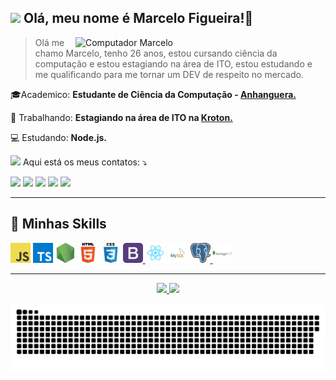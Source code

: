 ## <img src="https://github.com/TheDudeThatCode/TheDudeThatCode/blob/master/Assets/Hi.gif" width="29px"> Olá, meu nome é <strong>Marcelo Figueira!</strong>💜

<img src="https://raw.githubusercontent.com/MicaelliMedeiros/micaellimedeiros/master/image/computer-illustration.png" min-width="400px" max-width="400px" width="400px" align="right" alt="Computador Marcelo">

> Olá me chamo Marcelo, tenho 26 anos, estou cursando ciência da computação e estou estagiando na área de ITO, estou estudando e me qualificando para me tornar um DEV de respeito no mercado.

<p align="left">
  🎓Academico: <strong>Estudante de Ciência da Computação - <a href="https://www.anhanguera.com/">Anhanguera.</a></strong>
</p>

<p align="left">
  💼 Trabalhando: <strong>Estagiando na área de ITO na <a href="https://kroton.com.br/">Kroton.</a></strong>
</p>
<p align="left">
 💻 Estudando: <strong>Node.js.</strong>
</p>

<p align="left">
  <img src="https://github.com/TheDudeThatCode/TheDudeThatCode/blob/master/Assets/Handshake.gif" height="32px"> Aqui está os meus contatos: ⤵️
</p>

<p align="left">
  <a href="mailto:marcelosousafigueira@gmail.com?subject=Olá tudo bem?%20again" alt="Gmail" target="_blank">
  <img src="https://img.shields.io/badge/-Gmail-FF0000?style=flat-square&labelColor=FF0000&logo=gmail&logoColor=white&link=" /></a>

  <a href="https://www.linkedin.com/in/marcelosousafigueira/" alt="Linkedin" target="_blank">
  <img src="https://img.shields.io/badge/-Linkedin-0e76a8?style=flat-square&logo=Linkedin&logoColor=white&link=" /></a>

  <a href="#" alt="WhatsApp" target="_blank">
  <img src="https://img.shields.io/badge/-WhatsApp-25d366?style=flat-square&labelColor=25d366&logo=whatsapp&logoColor=white&link=API-DO-SEU-WHATSAPP"/></a>

  <a href="https://www.facebook.com/MarceloSousaFigueira" alt="Facebook" target="_blank">
  <img src="https://img.shields.io/badge/-Facebook-3b5998?style=flat-square&labelColor=3b5998&logo=facebook&logoColor=white&link="/></a>

  <a href="https://www.instagram.com/marcelofigo/" alt="Instagram" target="_blank">
  <img src="https://img.shields.io/badge/-Instagram-DF0174?style=flat-square&labelColor=DF0174&logo=instagram&logoColor=white&link="/></a>
</p>

---

## 🚀 Minhas Skills

<code><a href="https://www.javascript.com/" alt="Javascript" target="_blank"><img height="32" src="https://raw.githubusercontent.com/github/explore/80688e429a7d4ef2fca1e82350fe8e3517d3494d/topics/javascript/javascript.png" alt="Javascript"/></a></code>
<code><a href="https://www.typescriptlang.org/" alt="Typescript" target="_blank"><img height="32" src="https://raw.githubusercontent.com/github/explore/80688e429a7d4ef2fca1e82350fe8e3517d3494d/topics/typescript/typescript.png" alt="Typescript"/></a></code>
<code><a href="https://nodejs.org/en/" alt="Nodejs" target="_blank"><img height="32" src="https://raw.githubusercontent.com/github/explore/80688e429a7d4ef2fca1e82350fe8e3517d3494d/topics/nodejs/nodejs.png" alt="Nodejs"/></a></code>
<code><a href="https://html5.org/" alt="HTML5" target="_blank"><img height="32" src="https://raw.githubusercontent.com/github/explore/80688e429a7d4ef2fca1e82350fe8e3517d3494d/topics/html/html.png" alt="HTML5"/></a></code>
<code><a href="https://www.w3.org/Style/CSS/Overview.en.html" alt="CSS" target="_blank"><img height="32" src="https://raw.githubusercontent.com/github/explore/80688e429a7d4ef2fca1e82350fe8e3517d3494d/topics/css/css.png" alt="CSS"/></a></code>
<code><a href="https://getbootstrap.com/" alt="Bootstrap" target="_blank"><img height="32" src="https://raw.githubusercontent.com/github/explore/80688e429a7d4ef2fca1e82350fe8e3517d3494d/topics/bootstrap/bootstrap.png" alt="Bootstrap"/></code>
<code><a href="https://pt-br.reactjs.org/" alt="React" target="_blank"><img height="32" src="https://raw.githubusercontent.com/github/explore/80688e429a7d4ef2fca1e82350fe8e3517d3494d/topics/react/react.png" alt="React"/></a></code>
<code><a href="https://www.mysql.com/" alt="MySQL" target="_blank"><img height="32" src="https://raw.githubusercontent.com/github/explore/80688e429a7d4ef2fca1e82350fe8e3517d3494d/topics/mysql/mysql.png" alt="MySQL"/></a></code>
<code><a href="https://www.postgrescompare.com/" alt="PostegreSQL" target="_blank"><img height="32" src="https://raw.githubusercontent.com/github/explore/80688e429a7d4ef2fca1e82350fe8e3517d3494d/topics/postgresql/postgresql.png" alt="PostegreSQL"/></code>
<code><a href="https://www.mongodb.com/" alt="MongoDB" target="_blank"><img height="32" src="https://raw.githubusercontent.com/github/explore/80688e429a7d4ef2fca1e82350fe8e3517d3494d/topics/mongodb/mongodb.png" alt="MongoDB"/></a></code>

---

<div align="center">

  <a href="https://github.com/marcelosousafigueira">  
  <img height="180em" src="https://github-readme-stats.vercel.app/api/top-langs/?username=marcelosousafigueira&layout=compact&langs_count=10&theme=dracula"/>
   <img height="180em" src="https://github-readme-stats.vercel.app/api?username=marcelosousafigueira&show_icons=true&theme=dracula&include_all_commits=true&count_private=true"/>

![Snake animation](https://github.com/marcelosousafigueira/marcelosousafigueira/blob/output/github-contribution-grid-snake.svg)

</div>

